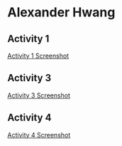 # Alexander Hwang 

## Activity 1 
[Activity 1 Screenshot](/Screenshots/screenshot_1.png)

## Activity 3
[Activity 3 Screenshot](/Screenshots/screenshot_3.png)

## Activity 4
[Activity 4 Screenshot](/Screenshots/screenshot_4.png)